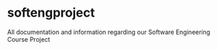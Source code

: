 # softengproject
All documentation and information regarding our Software Engineering Course Project
